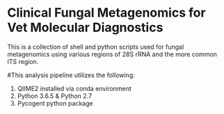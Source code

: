 # Clinical Fungal Metagenomics for Vet Molecular Diagnostics
This is a collection of shell and python scripts used for fungal metagenomics using various regions of 28S rRNA
 and the more common ITS region.

#This analysis pipeline utilizes the following:
1. QIIME2 installed via conda environment
2. Python 3.6.5 & Python 2.7
3. Pycogent python package
